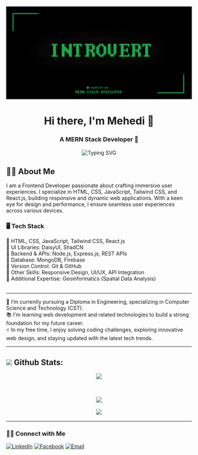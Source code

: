 ![Cover Image](githubcover-01.png)

<h1 align="center">Hi there, I'm Mehedi 👋</h1>

<div align="center">
  <h3>A MERN Stack Developer 🚀</h3>
  
  <img align="center" src="https://readme-typing-svg.herokuapp.com/?lines=I+am+Mehedi,+a+MERN+Stack+Developer;I+build+responsive+web+apps" alt="Typing SVG">
  
</div>

###
<h2>👨‍💻 About Me</h2>
<p align="left">
I am a Frontend Developer passionate about crafting immersive user experiences. I specialize in HTML, CSS, JavaScript, Tailwind CSS, and React.js, building responsive and dynamic web applications. With a keen eye for design and performance, I ensure seamless user experiences across various devices.
<br/>
  <h3>🖥️ Tech Stack</h3>
🔹 HTML, CSS, JavaScript, Tailwind CSS, React.js <br/>
🔹 UI Libraries: DaisyUI, ShadCN <br/>
🔹 Backend & APIs: Node.js, Express.js, REST APIs <br/>
🔹 Database: MongoDB, Firebase <br/>
🔹 Version Control: Git & GitHub <br/>
🔹 Other Skills: Responsive Design, UI/UX, API Integration <br/>
🔹 Additional Expertise: Geoinformatics (Spatial Data Analysis) <br/>
 <br/>

 ---

🔭 I’m currently pursuing a Diploma in Engineering, specializing in Computer Science and Technology (CST).  <br/>
📚 I'm learning web development and related technologies to build a strong foundation for my future career.  <br/>
⚡ In my free time, I enjoy solving coding challenges, exploring innovative web design, and staying updated with the latest tech trends.  <br/>

</p>

---



 
  
## <img src="https://media.giphy.com/media/ZCN6F3FAkwsyOGU2RS/giphy.gif" width="40"> **Github Stats:**
<div align="center">

 ![](https://github-readme-streak-stats.herokuapp.com/?user=mahdi33-gk&theme=holi&hide_border=false)
 
 <br/>

![](https://github-readme-stats.vercel.app/api?username=mahdi33-gk&theme=holi&hide_border=false&include_all_commits=true&count_private=true)<br/>

![](https://github-readme-stats.vercel.app/api/top-langs/?username=mahdi33-gk&count_private=true&theme=holi&hide_border=false&layout=compact)


</div>

---







<h3> 🤝🏻 Connect with Me </h3>

<p align="center">

<a href="https://www.linkedin.com//"><img alt="LinkedIn" src="https://img.shields.io/badge/Mehedi./linkedIn-brightgreen?style=flat-square&logo=linkedin"></a>
<a href="https://www.facebook.com/gk.mehidy3/"><img alt="Facebook" src="https://img.shields.io/badge/MEHEDI/facebook-blue?style=flat&logo=facebook"></a>
<a href="mailto:meheduvau@gmail.com"><img alt="Email" src="https://img.shields.io/badge/Email-meheduvau@gmail.com-blue?style=flat-square&logo=gmail"></a>
</p>

<!--
**mahdi33-gk/mahdi33-gk** is a ✨ _special_ ✨ repository because its `README.md` (this file) appears on your GitHub profile.

Here are some ideas to get you started:

- 🔭 I’m currently working on ...
- 🌱 I’m currently learning ...
- 👯 I’m looking to collaborate on ...
- 🤔 I’m looking for help with ...
- 💬 Ask me about ...
- 📫 How to reach me: ...
- 😄 Pronouns: ...
- ⚡ Fun fact: ...
-->
